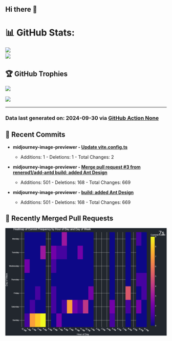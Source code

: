 ## Hi there 👋

<!--
**renerod1/renerod1** is a ✨ _special_ ✨ repository because its `README.md` (this file) appears on your GitHub profile.

Here are some ideas to get you started:

- 🔭 I’m currently working on ...
- 🌱 I’m currently learning ...
- 👯 I’m looking to collaborate on ...
- 🤔 I’m looking for help with ...
- 💬 Ask me about ...
- 📫 How to reach me: ...
- 😄 Pronouns: ...
- ⚡ Fun fact: ...
-->

# 📊 GitHub Stats:

![](https://github-readme-stats.vercel.app/api/?username=renerod1&hide_border=true&theme=transparent&show_icons=true&include_all_commits=true&exclude_repo=renerod1)<br/>
![](https://github-readme-stats.vercel.app/api/top-langs/?username=renerod1&hide_border=true&theme=transparent&layout=compact&langs_count=20&exclude_repo=renerod1&hide=git+attributes)

## 🏆 GitHub Trophies

![](https://github-profile-trophy.vercel.app/?username=renerod1&no-bg=true&no-frame=true)

![](https://skillicons.dev/icons?i=java,ts,godot,scss,kotlin,html,js,postgresql)

---


### Data last generated on: 2024-09-30 via [GitHub Action None](https://github.com/renerod1/renerod1/actions/runs/None)

## 🚀 Recent Commits

- **midjourney-image-previewer - [Update vite.config.ts](https://github.com/renerod1/midjourney-image-previewer/commit/97a953545019ebcecbaa8012a070d5df2f0d738d)**
  - Additions: 1 - Deletions: 1 - Total Changes: 2

- **midjourney-image-previewer - [Merge pull request #3 from renerod1/add-antd  build: added Ant Design](https://github.com/renerod1/midjourney-image-previewer/commit/a49be268596cf18f3a0e08d951520e051960f880)**
  - Additions: 501 - Deletions: 168 - Total Changes: 669

- **midjourney-image-previewer - [build: added Ant Design](https://github.com/renerod1/midjourney-image-previewer/commit/19de53e03a7dc5774888fcb70c16eb8fc64e9c19)**
  - Additions: 501 - Deletions: 168 - Total Changes: 669


## 🔀 Recently Merged Pull Requests


![](DataVisuals/data.gif)

